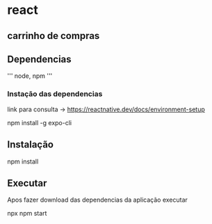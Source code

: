 # react 
## carrinho de compras

## Dependencias
'''
  node, npm 
'''
### Instação das dependencias
link para consulta -> https://reactnative.dev/docs/environment-setup

npm install -g expo-cli



## Instalação
npm install 

## Executar
Apos fazer download das dependencias da aplicação executar

npx npm start
